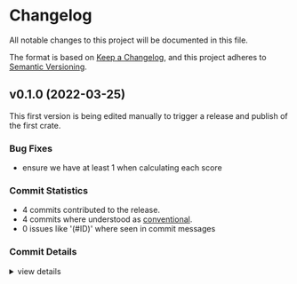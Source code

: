 # Changelog

All notable changes to this project will be documented in this file.

The format is based on [Keep a Changelog](https://keepachangelog.com/en/1.0.0/),
and this project adheres to [Semantic Versioning](https://semver.org/spec/v2.0.0.html).

## v0.1.0 (2022-03-25)

This first version is being edited manually to trigger a release and publish of the first crate.

### Bug Fixes

 - <csr-id-52aaf595293f2f0d3dd234907134bc624703a3ca/> ensure we have at least 1 when calculating each score

### Commit Statistics

<csr-read-only-do-not-edit/>

 - 4 commits contributed to the release.
 - 4 commits where understood as [conventional](https://www.conventionalcommits.org).
 - 0 issues like '(#ID)' where seen in commit messages

### Commit Details

<csr-read-only-do-not-edit/>

<details><summary>view details</summary>

 * **Uncategorized**
    - ensure we have at least 1 when calculating each score ([`52aaf59`](https://github.com/maidsafe/safe_network/commit/52aaf595293f2f0d3dd234907134bc624703a3ca))
    - update readme ([`15a0d35`](https://github.com/maidsafe/safe_network/commit/15a0d354fd804f8f44735b09c22f9e456211c067))
    - add dysfunction tests to ci ([`2e6d78c`](https://github.com/maidsafe/safe_network/commit/2e6d78c13c137e422d3714e8c113aeb4c0b597a3))
    - rename dysfunction -> sn_dysfunction ([`aafb6d2`](https://github.com/maidsafe/safe_network/commit/aafb6d2a458fc4e2dc94ea3a08cb519fe52bc131))
</details>

